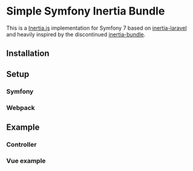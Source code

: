# Simple Symfony Inertia Bundle

This is a [Inertia.js](https://inertiajs.com/) implementation for Symfony 7 based on [inertia-laravel](https://github.com/inertiajs/inertia-laravel) and heavily inspired by the discontinued [inertia-bundle](https://github.com/rompetomp/inertia-bundle).

## Installation

## Setup

### Symfony

### Webpack

## Example

### Controller

### Vue example